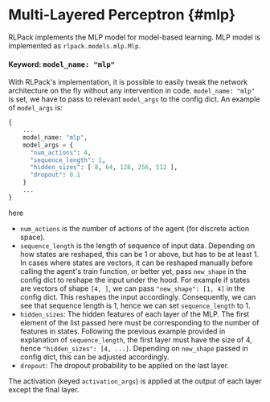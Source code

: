 # Multi-Layered Perceptron {#mlp}

RLPack implements the MLP model for model-based learning. MLP model is implemented as `rlpack.models.mlp.Mlp`.

<h4> Keyword: <kbd> model_name: "mlp" </kbd> </h4>


With RLPack's implementation, it is possible to easily tweak the network architecture on the fly without any 
intervention in code. `model_name: "mlp"` is set, we have to pass to relevant `model_args` to the config dict. 
An example of `model_args` is: 
```python
{
    ...
    model_name: "mlp",
    model_args = {
      "num_actions": 4,
      "sequence_length": 1,
      "hidden_sizes": [ 8, 64, 128, 256, 512 ],
      "dropout": 0.1
    }
    ...
}
```
here 
- `num_actions` is the number of actions of the agent (for discrete action space).
- `sequence_length` is the length of sequence of input data. Depending on how states are reshaped, this can be 1 or 
above, but has to be at least 1. In cases where states are vectors, it can be reshaped manually before calling the 
agent's train function, or better yet, pass `new_shape` in the config dict to reshape the input under the hood. For 
example if states are vectors of shape `[4, ]`, we can pass `"new_shape": [1, 4]` in the config dict. This reshapes 
the input accordingly. Consequently, we can see that sequence length is 1, hence we can set `sequence_length` to 1.
- `hidden_sizes`: The hidden features of each layer of the MLP. The first element of the list passed here must be 
corresponding to the number of features in states. Following the previous example provided in explanation of 
`sequence_length`, the first layer must have the size of 4, hence `"hidden_sizes": [4, ...]`. Depending on `new_shape` 
passed in config dict, this can be adjusted accordingly.
- `dropout`: The dropout probability to be applied on the last layer. 

The activation (keyed `activation_args`) is applied at the output of each layer except the final layer. 
